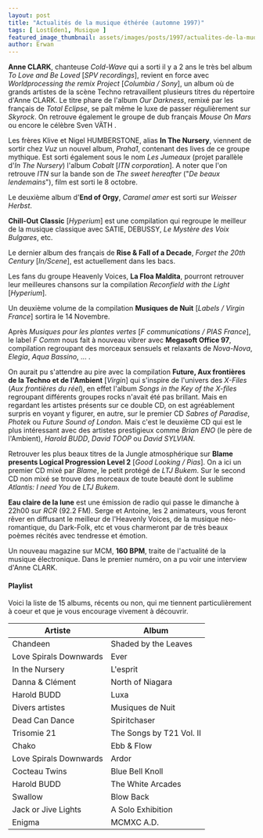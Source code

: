 ```yaml
---
layout: post
title: "Actualités de la musique éthérée (automne 1997)"
tags: [ LostEden1, Musique ]
featured_image_thumbnail: assets/images/posts/1997/actualites-de-la-muqiue-etheree-en-1997.jpg
author: Erwan
---
```


**Anne CLARK**, chanteuse *Cold-Wave* qui a sorti il y a 2 ans le très bel album *To Love and Be Loved* [*SPV recordings*], revient en force avec *Worldprocessing the remix Project* [*Columbia / Sony*], un album où de grands artistes de la scène Techno retravaillent plusieurs titres du répertoire d'Anne CLARK. Le titre phare de l'album *Our Darkness*, remixé par les français de *Total Eclipse*, se paît même le luxe de passer régulièrement sur *Skyrock*. On retrouve également le groupe de dub français *Mouse On Mars* ou encore le célèbre Sven VÄTH .

Les frères Klive et Nigel HUMBERSTONE, alias **In The Nursery**, viennent de sortir chez *Vuz* un nouvel album, *Praha1*, contenant des lives de ce groupe mythique. Est sorti également sous le nom *Les Jumeaux* (projet parallèle d'*In The Nursery*) l'album *Cobalt* [*ITN corporation*]. A noter que l'on retrouve *ITN* sur la bande son de *The sweet hereafter* ("*De beaux lendemains*"), film est sorti le 8 octobre.

Le deuxième album d'**End of Orgy**, *Caramel amer* est sorti sur *Weisser Herbst*.

**Chill-Out Classic** [*Hyperium*] est une compilation qui regroupe le meilleur de la musique classique avec SATIE, DEBUSSY, *Le Mystère des Voix Bulgares*, etc.

Le dernier album des français de **Rise & Fall of a Decade**, *Forget the 20th Century* [*In/Scene*], est actuellement dans les bacs.

Les fans du groupe Heavenly Voices, **La Floa Maldita**, pourront retrouver leur meilleures chansons sur la compilation *Reconfield with the Light* [*Hyperium*].

Un deuxième volume de la compilation **Musiques de Nuit** [*Labels / Virgin France*] sortira le 14 Novembre.

Après *Musiques pour les plantes vertes* [*F communications / PIAS France*], le label *F Comm* nous fait à nouveau vibrer avec **Megasoft Office 97**, compilation regroupant des morceaux sensuels et relaxants de *Nova-Nova*, *Elegia*, *Aqua Bassino*, ... .

On aurait pu s'attendre au pire avec la compilation **Future, Aux frontières de la Techno et de l'Ambient** [*Virgin*] qui s'inspire de l'univers des *X-Files* (*Aux frontières du réel*), en effet l'album *Songs in the Key of the X-files* regroupant différents groupes rocks n'avait été pas brillant. Mais en regardant les artistes présents sur ce double CD, on est agréablement surpris en voyant y figurer, en autre, sur le premier CD *Sabres of Paradise*, *Photek* ou *Future Sound of London*. Mais c'est le deuxième CD qui est le plus intéressant avec des artistes prestigieux comme *Brian ENO* (le père de l'Ambient), *Harold BUDD*, *David TOOP* ou *David SYLVIAN*.

Retrouver les plus beaux titres de la Jungle atmosphérique sur **Blame presents Logical Progression Level 2** [*Good Looking / Pias*]. On a ici un premier CD mixé par *Blame*, le petit protégé de *LTJ Bukem*. Sur le second CD non mixé se trouve des morceaux de toute beauté dont le sublime *Atlantis: I need You* de *LTJ Bukem*.

**Eau claire de la lune** est une émission de radio qui passe le dimanche à 22h00 sur *RCR* (92.2 FM). Serge et Antoine, les 2 animateurs, vous feront rêver en diffusant le meilleur de l'Heavenly Voices, de la musique néo-romantique, du Dark-Folk, etc et vous charmeront par de très beaux poèmes récités avec tendresse et émotion.

Un nouveau magazine sur MCM, **160 BPM**, traite de l'actualité de la musique électronique. Dans le premier numéro, on a pu voir une interview d'Anne CLARK.

#### Playlist

Voici la liste de 15 albums, récents ou non, qui me tiennent particulièrement à coeur et que je vous encourage vivement à découvrir.

<table>
<thead>
<tr>
   <th>Artiste</th>
   <th>Album</th>
  </tr>
</thead>
 <tbody>
  <tr>
   <td>Chandeen</td>
   <td>Shaded by the Leaves</td>
  </tr>
   <tr>
   <td>Love Spirals Downwards</td>
   <td>Ever</td>
  </tr>
  <tr>
   <td>In the Nursery</td>
   <td>L'esprit</td>
  </tr>
  <tr>
   <td>Danna & Clément</td>
   <td>North of Niagara</td>
  </tr>
  <tr>
   <td>Harold BUDD</td>
   <td>Luxa</td>
  </tr>
  <tr>
   <td>Divers artistes</td>
   <td>Musiques de Nuit</td>
  </tr>
  <tr>
   <td>Dead Can Dance</td>
   <td>Spiritchaser</td>
  </tr>
  <tr>
   <td>Trisomie 21</td>
   <td>The Songs by T21 Vol. II</td>
  </tr>
  <tr>
   <td>Chako</td>
   <td>Ebb & Flow</td>
  </tr>
  <tr>
   <td>Love Spirals Downwards</td>
   <td>Ardor</td>
  </tr>
  <tr>
   <td>Cocteau Twins</td>
   <td>Blue Bell Knoll</td>
  </tr>
  <tr>
   <td>Harold BUDD</td>
   <td>The White Arcades</td>
  </tr>
  <tr>
   <td>Swallow</td>
   <td>Blow Back</td>
  </tr>
  <tr>
   <td>Jack or Jive Lights</td>
   <td>A Solo Exhibition</td>
  </tr>
 <tr>
   <td>Enigma</td>
   <td>MCMXC A.D.</td>
  </tr>
 </tbody>
</table>